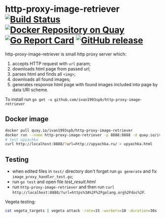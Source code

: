 

http-proxy-image-retriever [![Build Status](https://travis-ci.org/ivan1993spb/http-proxy-image-retriever.svg?branch=master)](https://travis-ci.org/ivan1993spb/http-proxy-image-retriever) [![Docker Repository on Quay](https://quay.io/repository/ivan1993spb/http-proxy-image-retriever/status "Docker Repository on Quay")](https://quay.io/repository/ivan1993spb/http-proxy-image-retriever) [![Go Report Card](https://goreportcard.com/badge/github.com/ivan1993spb/http-proxy-image-retriever)](https://goreportcard.com/report/github.com/ivan1993spb/http-proxy-image-retriever) [![GitHub release](https://img.shields.io/github/release/qubyte/rubidium.svg?maxAge=2592000)](https://github.com/ivan1993spb/http-proxy-image-retriever/releases/tag/v1.0)
==========================

http-proxy-image-retriever is small http proxy server which:

1. accepts HTTP request with `url` param;
2. downloads html page from passed url;
3. parses html and finds all `<img>`;
4. downloads all found images;
5. generates response html page with found images included into page by data URI scheme.

To install run `go get -u github.com/ivan1993spb/http-proxy-image-retriever`

Docker image
------------

```bash
docker pull quay.io/ivan1993spb/http-proxy-image-retriever
docker run --name http-proxy-image-retriever -p 8888:8888 -d quay.io/ivan1993spb/http-proxy-image-retriever
# test upyachka
curl http://localhost:8888/?url=http://upyachka.ru/ > upyachka.html
```

Testing
-------

* when edited files in `test/` directory don't forget run `go generate` and fix `image_proxy_handler_test.go`;
* run `go test` and open file *test_result.html*
* run `http-proxy-image-retriever` and then run `curl http://localhost:8888/?url=https%3A%2F%2Fgolang.org%2Fdoc%2F`.

Vegeta testing:

```bash
cat vegeta_targets | vegeta attack -rate=15 -workers=10 -duration=30s | tee results.bin | vegeta report
```
